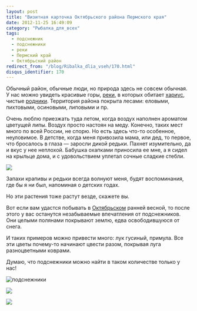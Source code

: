 ```yaml
---
layout: post
title: "Визитная карточка Октябрьского района Пермского края"
date: 2012-11-25 16:49:09
category: "Рыбалка_для_всех"
tags:
  - подснежник
  - подснежники
  - реки
  - Пермский край
  - Октябрьский район
redirect_from: "/blog/Ribalka_dlia_vseh/170.html"
disqus_identifier: 170
---
```

Обычный район, обычные люди, но природа здесь не совсем обычная. У нас
можно увидеть красивые горы, [реки][1], в которых обитает [хариус][2],
чистые [родники][3]. Территория района покрыта лесами: еловыми, пихтовыми,
осиновыми, липовыми и пр.

Очень люблю приезжать туда летом, когда воздух наполнен ароматом
цветущей липы. Воздух просто настоян на меду. Конечно, таких мест много
по всей России, не спорю. Но есть здесь что-то особенное, неуловимое. В
детстве, когда меня привозила мама, или дед, то первое, что бросалось в
глаза — заросли дикой редьки. Пахнет изумительно, да и вкус у нее
неплохой. Бабушка охапками приносила ее мне, а я сидел на крыльце дома,
и с удовольствием уплетал сочные сладкие стебли.

![](http://fishingguru.ru/uploads/images/00/00/01/2012/11/25/fdc136.jpg)

Запахи крапивы и редьки всегда волнуют меня, будят воспоминания, где бы
я ни был, напоминая о детских годах.

Но эти растения тоже растут везде, скажете вы.

Вот если вам удастся побывать в [Октябрьском][4] ранней весной,
то после этого у вас останутся незабываемые впечатления от подснежников.
Они целыми полянами покрывают землю, едва освободившуюся от снега.

И таких примеров можно привести много: лук гусиный, примула. Все эти
цветы почему-то начинают цвести разом, покрывая луга разноцветными
коврами.

Думаю, что подснежники можно найти в таком количестве только у нас!

![подснежники](http://fishingguru.ru/uploads/images/00/00/01/2012/11/25/d43284.jpg)

![](http://fishingguru.ru/uploads/images/00/00/01/2012/11/25/b4b249.jpg)

![](http://fishingguru.ru/uploads/images/00/00/01/2012/11/25/8035d2.jpg)

[1]: /blog/Ribalka_dlia_vseh/136.html
[2]: /blog/riba_osobennosti/86.html
[3]: /blog/Ribalka_dlia_vseh/95.html
[4]: /blog/Ribalka_dlia_vseh/112.html
